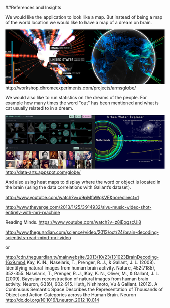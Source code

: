 ##References and Insights

We would like the application to look like a map. But instead of being a map of the world location we would like to have a map of a dream on brain.

![world](../project_images/ref_1b.png?raw=true "world")
http://workshop.chromeexperiments.com/projects/armsglobe/




We would also like to run statistics on the dreams of the people. For example how many times the word "cat" has been mentioned and what is cat usually related to in a dream.


![vizualisation](../project_images/ref_2b.png?raw=true "vizualisation")
http://data-arts.appspot.com/globe/


And also using heat maps to display where the word or object is located in the brain (using the data correlations with Gallant’s dataset).





http://www.youtube.com/watch?v=u9nMfaWqkVE&noredirect=1

http://www.theverge.com/2013/1/25/3914932/sivu-music-video-shot-entirely-with-mri-machine

Reading Minds. https://www.youtube.com/watch?v=z8iEogscUl8

http://www.theguardian.com/science/video/2013/oct/24/brain-decoding-scientists-read-mind-mri-video 

or 

http://cdn.theguardian.tv/mainwebsite/2013/10/23/131023BrainDecoding-16x9.mp4
Kay, K. N., Naselaris, T., Prenger, R. J., & Gallant, J. L. (2008). Identifying natural images from human brain activity. Nature, 452(7185), 352-355.
Naselaris, T., Prenger, R. J., Kay, K. N., Oliver, M., & Gallant, J. L. (2009). Bayesian reconstruction of natural images from human brain activity. Neuron, 63(6), 902-915.
Huth, Nishimoto, Vu & Gallant. (2012). A Continuous Semantic Space Describes the Representation of Thousands of Object and Action Categories across the Human Brain. Neuron http://dx.doi.org/10.1016/j.neuron.2012.10.014

